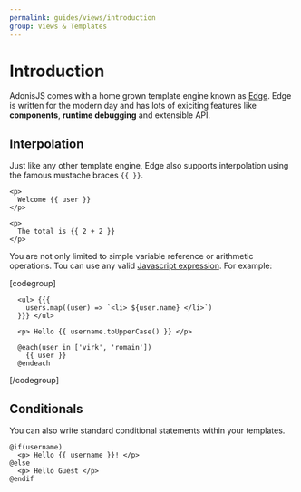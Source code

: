 ```yaml
---
permalink: guides/views/introduction
group: Views & Templates
---
```


# Introduction
AdonisJS comes with a home grown template engine known as [Edge](https://www.npmjs.com/package/edge.js). Edge is written for the modern day and has lots of exiciting features like **components**, **runtime debugging** and extensible API.

## Interpolation
Just like any other template engine, Edge also supports interpolation using the famous mustache braces `{{ }}`.

```edge
<p>
  Welcome {{ user }}
</p>

<p>
  The total is {{ 2 + 2 }}
</p>
```

You are not only limited to simple variable reference or arithmetic operations. Tou can use any valid [Javascript expression](https://developer.mozilla.org/en-US/docs/Web/JavaScript/Guide/Expressions_and_Operators#Expressions). For example:

[codegroup]
```edge{}{Array.Map}
  <ul> {{{
    users.map((user) => `<li> ${user.name} </li>`)
  }}} </ul>
```

```edge{}{Function calls}
  <p> Hello {{ username.toUpperCase() }} </p>
```

```edge{}{Inline Arrays}
  @each(user in ['virk', 'romain'])
    {{ user }}
  @endeach
```
[/codegroup]

## Conditionals
You can also write standard conditional statements within your templates.

```edge
@if(username)
  <p> Hello {{ username }}! </p>
@else
  <p> Hello Guest </p>
@endif
```

